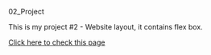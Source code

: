02_Project

This is my project #2 - Website layout, it contains flex box.

[Click here to check this page](https://mihau1987.github.io/FrontEndProjects/02_Project)